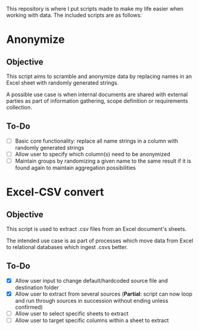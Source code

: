 This repository is where I put scripts made to make my life easier when working with data. 
The included scripts are as follows:

# Anonymize
## Objective
This script aims to scramble and anonymize data by replacing names in an Excel sheet with randomly generated strings.

A possible use case is when internal documents are shared with external parties as part of information gathering, scope definition or requirements collection.

## To-Do
- [ ] Basic core functionality: replace all name strings in a column with randomly generated strings
- [ ] Allow user to specify which column(s) need to be anonymized
- [ ] Maintain groups by randomizing a given name to the same result if it is found again to maintain aggregation possibilities

# Excel-CSV convert
## Objective
This script is used to extract .csv files from an Excel document's sheets. 

The intended use case is as part of processes which move data from Excel to relational databases which ingest .csvs better.

## To-Do
- [x] Allow user input to change default/hardcoded source file and destination folder
- [x] Allow user to extract from several sources (**Partial**: script can now loop and run through sources in succession without ending unless confirmed)
- [ ] Allow user to select specific sheets to extract
- [ ] Allow user to target specific columns within a sheet to extract
